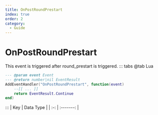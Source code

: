 ```yaml
---
title: OnPostRoundPrestart
index: true
order: 2
category:
  - Guide
---
```


# OnPostRoundPrestart
This event is triggered after round_prestart is triggered.
::: tabs
@tab Lua
```lua
--- @param event Event
--- @return number|nil EventResult
AddEventHandler("OnPostRoundPrestart", function(event)
    --[[ ... ]]
    return EventResult.Continue
end)
```

:::
| Key | Data Type |
| :-: | :-------: |